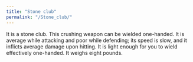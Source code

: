 ```yaml
---
title: "Stone club"
permalink: "/Stone_club/"
---
```


It is a stone club. This crushing weapon can be wielded one-handed. It
is average while attacking and poor while defending; its speed is slow,
and it inflicts average damage upon hitting. It is light enough for you
to wield effectively one-handed. It weighs eight pounds.